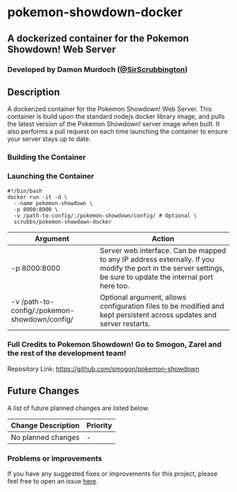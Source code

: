 # pokemon-showdown-docker
## A dockerized container for the Pokemon Showdown! Web Server
### Developed by Damon Murdoch ([@SirScrubbington](https://twitter.com/SirScrubbington))

## Description
A dockerized container for the Pokemon Showdown! Web Server. This container is build upon the standard nodejs docker library image, and pulls the latest version of the  Pokemon Showdown! server image when built. It also performs a pull request on each time launching the container to ensure your server stays up to date. 

### Building the Container



### Launching the Container

```
#!/bin/bash
docker run -it -d \
  --name pokemon-showdown \
  -p 8000:8000 \
  -v /path-to-config/:/pokemon-showdown/config/ # Optional \
  scrubbs/pokemon-showdown-docker
```

| Argument     | Action | 
| ---------    | ------ |
| -p 8000:8000 | Server web interface. Can be mapped to any IP address externally. If you modify the port in the server settings, be sure to update the internal port here too. |
| -v /path-to-config/:/pokemon-showdown/config/ | Optional argument, allows configuration files to be modified and kept persistent across updates and server restarts. |

### Full Credits to Pokemon Showdown! Go to Smogon, Zarel and the rest of the development team!
Repository Link: https://github.com/smogon/pokemon-showdown

## Future Changes
A list of future planned changes are listed below.

| Change Description | Priority |
| ------------------ | -------- | 
| No planned changes | -        |

### Problems or improvements
If you have any suggested fixes or improvements for this project, please 
feel free to open an issue [here](../../issues).

